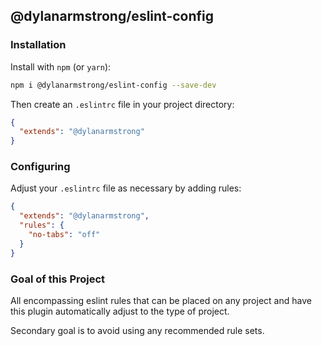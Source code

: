 ## @dylanarmstrong/eslint-config

### Installation

Install with `npm` (or `yarn`):

```bash
npm i @dylanarmstrong/eslint-config --save-dev
```

Then create an `.eslintrc` file in your project directory:

```json
{
  "extends": "@dylanarmstrong"
}
```

### Configuring

Adjust your `.eslintrc` file as necessary by adding rules:

```json
{
  "extends": "@dylanarmstrong",
  "rules": {
    "no-tabs": "off"
  }
}
```

### Goal of this Project

All encompassing eslint rules that can be placed on any project and have this plugin
automatically adjust to the type of project.

Secondary goal is to avoid using any recommended rule sets.
